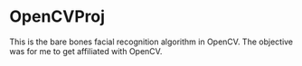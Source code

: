 # OpenCVProj

This is the bare bones facial recognition algorithm in OpenCV. The objective was for me to get affiliated with OpenCV. 
